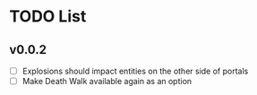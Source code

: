 # TODO List

## v0.0.2
- [ ] Explosions should impact entities on the other side of portals
- [ ] Make Death Walk available again as an option
